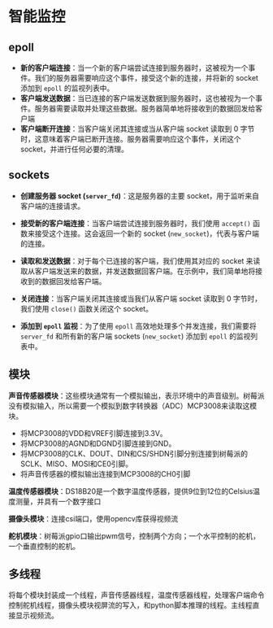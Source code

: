 # 智能监控

## epoll

- **新的客户端连接**：当一个新的客户端尝试连接到服务器时，这被视为一个事件。我们的服务器需要响应这个事件，接受这个新的连接，并将新的 socket 添加到 `epoll` 的监视列表中。
- **客户端发送数据**：当已连接的客户端发送数据到服务器时，这也被视为一个事件。服务器需要读取并处理这些数据。服务器简单地将接收到的数据回发给客户端
- **客户端断开连接**：当客户端关闭其连接或当从客户端 socket 读取到 0 字节时，这意味着客户端已断开连接。服务器需要响应这个事件，关闭这个 socket，并进行任何必要的清理。

## sockets

- **创建服务器 socket (`server_fd`)**：这是服务器的主要 socket，用于监听来自客户端的连接请求。

- **接受新的客户端连接**：当客户端尝试连接到服务器时，我们使用 `accept()` 函数来接受这个连接。这会返回一个新的 socket (`new_socket`)，代表与客户端的连接。

- **读取和发送数据**：对于每个已连接的客户端，我们使用其对应的 socket 来读取从客户端发送来的数据，并发送数据回客户端。在示例中，我们简单地将接收到的数据回发给客户端。

- **关闭连接**：当客户端关闭其连接或当我们从客户端 socket 读取到 0 字节时，我们使用 `close()` 函数关闭这个 socket。

- **添加到 `epoll` 监视**：为了使用 `epoll` 高效地处理多个并发连接，我们需要将 `server_fd` 和所有新的客户端 sockets (`new_socket`) 添加到 `epoll` 的监视列表中。

## 模块

**声音传感器模块**：这些模块通常有一个模拟输出，表示环境中的声音级别。树莓派没有模拟输入，所以需要一个模拟到数字转换器（ADC）MCP3008来读取这模块。

- 将MCP3008的VDD和VREF引脚连接到3.3V。
- 将MCP3008的AGND和DGND引脚连接到GND。
- 将MCP3008的CLK、DOUT、DIN和CS/SHDN引脚分别连接到树莓派的SCLK、MISO、MOSI和CE0引脚。
- 将声音传感器的模拟输出连接到MCP3008的CH0引脚

**温度传感器模块**：DS18B20是一个数字温度传感器，提供9位到12位的Celsius温度测量，并具有一个数字接口

**摄像头模块**：连接csi端口，使用opencv库获得视频流

**舵机模块**：树莓派gpio口输出pwm信号，控制两个方向；一个水平控制的舵机，一个垂直控制的舵机。

## 多线程

将每个模块封装成一个线程，声音传感器线程，温度传感器线程，处理客户端命令控制舵机线程，摄像头模块视屏流的写入，和python脚本推理的线程。主线程直接显示视频流。

